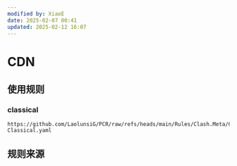 ```yaml
---
modified by: XiaoE
date: 2025-02-07 00:41
updated: 2025-02-12 16:07
---
```

# CDN

## 使用规则

### classical
```
https://github.com/LaolunsiG/PCR/raw/refs/heads/main/Rules/Clash.Meta/CDN/CDN-Classical.yaml
```

## 规则来源